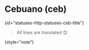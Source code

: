 # Cebuano (ceb)
{id="statuses-http-statuses-ceb-title"}


> All lines are translated 😊
>
{style="note"}
